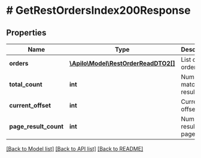 # # GetRestOrdersIndex200Response

## Properties

Name | Type | Description | Notes
------------ | ------------- | ------------- | -------------
**orders** | [**\Apilo\Model\RestOrderReadDTO2[]**](RestOrderReadDTO2.md) | List of orders | [optional]
**total_count** | **int** | Number of matching results | [optional]
**current_offset** | **int** | Current list offset | [optional]
**page_result_count** | **int** | Number of results per page | [optional]

[[Back to Model list]](../../README.md#models) [[Back to API list]](../../README.md#endpoints) [[Back to README]](../../README.md)
